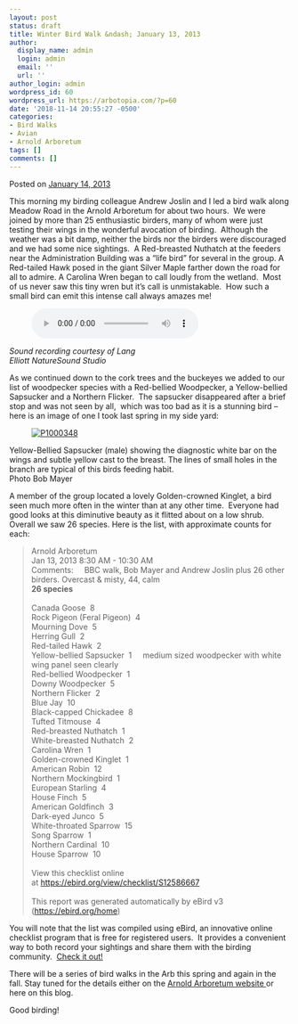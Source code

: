 ```yaml
---
layout: post
status: draft
title: Winter Bird Walk &ndash; January 13, 2013
author:
  display_name: admin
  login: admin
  email: ''
  url: ''
author_login: admin
wordpress_id: 60
wordpress_url: https://arbotopia.com/?p=60
date: '2018-11-14 20:55:27 -0500'
categories:
- Bird Walks
- Avian
- Arnold Arboretum
tags: []
comments: []
---
```

<p><!-- wp:paragraph --></p>
<p>Posted on&nbsp;<a href="https://web.archive.org/web/20150907112408/http://www.arbotopia.com/winter-bird-walk-january-13-2013/">January 14, 2013</a></p>
<p><!-- /wp:paragraph --></p>
<p><!-- wp:paragraph --></p>
<p>This morning my birding colleague Andrew Joslin and I led a bird walk along Meadow Road in the Arnold Arboretum for about two hours.&nbsp; We were joined by more than 25 enthusiastic birders, many of whom were just testing their wings in the wonderful avocation of birding.&nbsp; Although the weather was a bit damp, neither the birds nor the birders were discouraged and we had some nice sightings.&nbsp; A Red-breasted Nuthatch at the feeders near the Administration Building was a &ldquo;life bird&rdquo; for several in the group. A Red-tailed Hawk posed in the giant Silver Maple farther down the road for all to admire. A Carolina Wren began to call loudly from the wetland.&nbsp; Most of us never saw this tiny wren but it&rsquo;s call is unmistakable.&nbsp; How such a small bird can emit this intense call always amazes me!</p>
<p><!-- /wp:paragraph --></p>
<p><!-- wp:audio {"id":264} --></p>
<figure class="wp-block-audio"><audio controls src="https://arbotopia.com/wp-content/uploads/2018/11/Carolina-Wren-1.mp3"></audio></figure>
<p><!-- /wp:audio --></p>
<p><!-- wp:paragraph --></p>
<p><em>Sound recording courtesy of Lang<br />
Elliott NatureSound Studio</em>&nbsp;</p>
<p><!-- /wp:paragraph --></p>
<p><!-- wp:paragraph --></p>
<p>As we continued down to the cork trees and the buckeyes we added to our list of woodpecker species with a Red-bellied Woodpecker, a Yellow-bellied Sapsucker and a Northern Flicker.&nbsp; The sapsucker disappeared after a brief stop and was not seen by all,&nbsp; which was too bad as it is a stunning bird &ndash; here is an image of one I took last spring in my side yard:</p>
<p><!-- /wp:paragraph --></p>
<p><!-- wp:image {"id":88,"linkDestination":"custom"} --></p>
<figure class="wp-block-image"><a href="https://web.archive.org/web/20150907112408/http://www.arbotopia.com/winter-bird-walk-january-13-2013/p1000348/"><img src="https://web.archive.org/web/20150907112408im_/http://www.arbotopia.com/wp-content/uploads/2013/01/P1000348.jpg" alt="P1000348" class="wp-image-88"/></a></figure>
<p><!-- /wp:image --></p>
<p><!-- wp:paragraph --></p>
<p>Yellow-Bellied Sapsucker (male) showing the diagnostic white bar on the wings and subtle yellow cast to the breast. The lines of small holes in the branch are typical of this birds feeding habit.<br>Photo Bob Mayer</p>
<p><!-- /wp:paragraph --></p>
<p><!-- wp:paragraph --></p>
<p>A member of the group located a lovely Golden-crowned Kinglet, a bird seen much more often in the winter than at any other time.&nbsp; Everyone had good looks at this diminutive beauty as it flitted about on a low shrub.&nbsp; Overall we saw 26 species. Here is the list, with approximate counts for each:</p>
<p><!-- /wp:paragraph --></p>
<p><!-- wp:quote --></p>
<blockquote class="wp-block-quote"><p>Arnold Arboretum<br>Jan 13, 2013 8:30 AM - 10:30 AM<br>Comments: &nbsp;&nbsp;&nbsp;&nbsp;BBC walk, Bob Mayer and Andrew Joslin plus 26 other birders. Overcast &amp; misty, 44, calm<br><strong>26 species</strong><br><br>Canada Goose &nbsp;8<br>Rock Pigeon (Feral Pigeon) &nbsp;4<br>Mourning Dove &nbsp;5<br>Herring Gull &nbsp;2<br>Red-tailed Hawk &nbsp;2<br>Yellow-bellied Sapsucker &nbsp;1 &nbsp;&nbsp;&nbsp;&nbsp;medium sized woodpecker with white wing panel seen clearly<br>Red-bellied Woodpecker &nbsp;1<br>Downy Woodpecker &nbsp;5<br>Northern Flicker &nbsp;2<br>Blue Jay &nbsp;10<br>Black-capped Chickadee &nbsp;8<br>Tufted Titmouse &nbsp;4<br>Red-breasted Nuthatch &nbsp;1<br>White-breasted Nuthatch &nbsp;2<br>Carolina Wren &nbsp;1<br>Golden-crowned Kinglet &nbsp;1<br>American Robin &nbsp;12<br>Northern Mockingbird &nbsp;1<br>European Starling &nbsp;4<br>House Finch &nbsp;5<br>American Goldfinch &nbsp;3<br>Dark-eyed Junco &nbsp;5<br>White-throated Sparrow &nbsp;15<br>Song Sparrow &nbsp;1<br>Northern Cardinal &nbsp;10<br>House Sparrow &nbsp;10<br><br>View this checklist online at&nbsp;<a href="https://ebird.org/view/checklist/S12586667">https://ebird.org/view/checklist/S12586667</a><br><br>This report was generated automatically by eBird v3 (<a href="https://ebird.org/home">https://ebird.org/home</a>)</p>
</blockquote>
<p><!-- /wp:quote --></p>
<p><!-- wp:paragraph --></p>
<p>You will note that the list was compiled using&nbsp;eBird, an innovative online checklist program that is free for registered users.&nbsp; It provides a convenient way to both record your sightings and share them with the birding community.&nbsp;&nbsp;<a href="https://ebird.org/home">Check it out!</a></p>
<p><!-- /wp:paragraph --></p>
<p><!-- wp:paragraph --></p>
<p>There will be a series of bird walks in the Arb this spring and again in the fall. Stay tuned for the details either on the&nbsp;<a href="http://www.arboretum.harvard.edu/visit/">Arnold Arboretum website&nbsp;</a>or here on this blog.</p>
<p><!-- /wp:paragraph --></p>
<p><!-- wp:paragraph --></p>
<p>Good birding!<br></p>
<p><!-- /wp:paragraph --></p>
